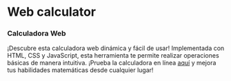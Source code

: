 # Web calculator

### Calculadora Web

¡Descubre esta calculadora web dinámica y fácil de usar! Implementada con HTML, CSS y JavaScript, esta herramienta te permite realizar operaciones básicas de manera intuitiva. ¡Prueba la calculadora en línea [aquí](https://calculator-udea.netlify.app/) y mejora tus habilidades matemáticas desde cualquier lugar!
